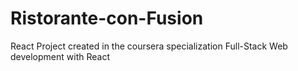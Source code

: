# Ristorante-con-Fusion
React Project created in the coursera specialization Full-Stack Web development with React

